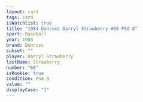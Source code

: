 ```yaml
---
layout: card
tags: card
isWatchlist: true
title: "1984 Donruss Darryl Strawberry #68 PSA 8"
sport: Baseball
year: 1984
brand: Donruss
subset: ""
player: Darryl Strawberry
lastName: Strawberry
number: "68"
isRookie: true
condition: PSA 8
value: ""
displayCase: "1"
---
```

